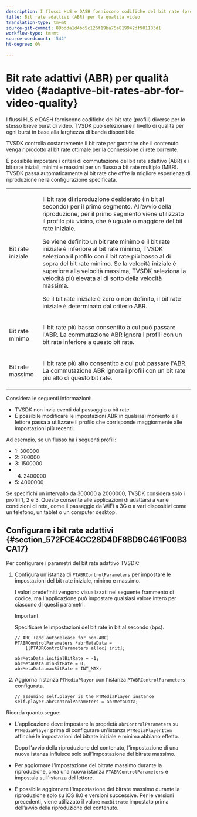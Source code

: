 ```yaml
---
description: I flussi HLS e DASH forniscono codifiche del bit rate (profili) diverse per lo stesso breve burst di video. TVSDK può selezionare il livello di qualità per ogni burst in base alla larghezza di banda disponibile.
title: Bit rate adattivi (ABR) per la qualità video
translation-type: tm+mt
source-git-commit: 89bdda1d4bd5c126f19ba75a819942df901183d1
workflow-type: tm+mt
source-wordcount: '542'
ht-degree: 0%

---
```



# Bit rate adattivi (ABR) per qualità video {#adaptive-bit-rates-abr-for-video-quality}

I flussi HLS e DASH forniscono codifiche del bit rate (profili) diverse per lo stesso breve burst di video. TVSDK può selezionare il livello di qualità per ogni burst in base alla larghezza di banda disponibile.

TVSDK controlla costantemente il bit rate per garantire che il contenuto venga riprodotto al bit rate ottimale per la connessione di rete corrente.

È possibile impostare i criteri di commutazione del bit rate adattivo (ABR) e i bit rate iniziali, minimi e massimi per un flusso a bit rate multiplo (MBR). TVSDK passa automaticamente al bit rate che offre la migliore esperienza di riproduzione nella configurazione specificata.

<table id="table_AF838E082235406AA359BF1C1A77F85F"> 
 <tbody> 
  <tr> 
   <td colname="col01"> Bit rate iniziale </td> 
   <td colname="col2"> <p>Il bit rate di riproduzione desiderato (in bit al secondo) per il primo segmento. All’avvio della riproduzione, per il primo segmento viene utilizzato il profilo più vicino, che è uguale o maggiore del bit rate iniziale. </p> <p> Se viene definito un bit rate minimo e il bit rate iniziale è inferiore al bit rate minimo, TVSDK seleziona il profilo con il bit rate più basso al di sopra del bit rate minimo. Se la velocità iniziale è superiore alla velocità massima, TVSDK seleziona la velocità più elevata al di sotto della velocità massima. </p> <p>Se il bit rate iniziale è zero o non definito, il bit rate iniziale è determinato dal criterio ABR. </p> </td> 
  </tr> 
  <tr> 
   <td colname="col01"> Bit rate minimo </td> 
   <td colname="col2"> <p>Il bit rate più basso consentito a cui può passare l'ABR. La commutazione ABR ignora i profili con un bit rate inferiore a questo bit rate. </p> </td> 
  </tr> 
  <tr> 
   <td colname="col01"> Bit rate massimo </td> 
   <td colname="col2"> <p>Il bit rate più alto consentito a cui può passare l'ABR. La commutazione ABR ignora i profili con un bit rate più alto di questo bit rate. </p> </td> 
  </tr> 
 </tbody> 
</table>

Considera le seguenti informazioni:

* TVSDK non invia eventi dal passaggio a bit rate.
* È possibile modificare le impostazioni ABR in qualsiasi momento e il lettore passa a utilizzare il profilo che corrisponde maggiormente alle impostazioni più recenti.

Ad esempio, se un flusso ha i seguenti profili:

* 1: 300000
* 2: 700000
* 3: 1500000
* 4. 2400000
* 5: 4000000

Se specifichi un intervallo da 300000 a 2000000, TVSDK considera solo i profili 1, 2 e 3. Questo consente alle applicazioni di adattarsi a varie condizioni di rete, come il passaggio da WiFi a 3G o a vari dispositivi come un telefono, un tablet o un computer desktop.

## Configurare i bit rate adattivi {#section_572FCE4CC28D4DF8BD9C461F00B3CA17}

Per configurare i parametri del bit rate adattivo TVSDK:

1. Configura un&#39;istanza di `PTABRControlParameters` per impostare le impostazioni del bit rate iniziale, minimo e massimo.

   I valori predefiniti vengono visualizzati nel seguente frammento di codice, ma l&#39;applicazione può impostare qualsiasi valore intero per ciascuno di questi parametri.

   >[!IMPORTANT]
   >
   >Specificare le impostazioni del bit rate in bit al secondo (bps).

   ```
   // ARC (add autorelease for non-ARC) 
   PTABRControlParameters *abrMetaData =  
       [[PTABRControlParameters alloc] init];  
   
   abrMetaData.initialBitRate = -1; 
   abrMetaData.minBitRate = 0; 
   abrMetaData.maxBitRate = INT_MAX;
   ```

1. Aggiorna l&#39;istanza `PTMediaPlayer` con l&#39;istanza `PTABRControlParameters` configurata.

   ```
   // assuming self.player is the PTMediaPlayer instance 
   self.player.abrControlParameters = abrMetaData;
   ```

Ricorda quanto segue:

* L&#39;applicazione deve impostare la proprietà `abrControlParameters` su `PTMediaPlayer` prima di configurare un&#39;istanza `PTMediaPlayerItem` affinché le impostazioni del bitrate iniziale e minima abbiano effetto.

   Dopo l’avvio della riproduzione del contenuto, l’impostazione di una nuova istanza influisce solo sull’impostazione del bitrate massimo.

* Per aggiornare l&#39;impostazione del bitrate massimo durante la riproduzione, crea una nuova istanza `PTABRControlParameters` e impostala sull&#39;istanza del lettore.
* È possibile aggiornare l&#39;impostazione del bitrate massimo durante la riproduzione solo su iOS 8.0 e versioni successive. Per le versioni precedenti, viene utilizzato il valore `maxBitrate` impostato prima dell’avvio della riproduzione del contenuto.